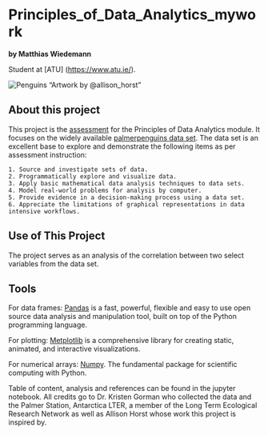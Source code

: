 # Principles_of_Data_Analytics_mywork

**by Matthias Wiedemann**

Student at [ATU] (https://www.atu.ie/).

![Penguins](https://allisonhorst.github.io/palmerpenguins/reference/figures/lter_penguins.png)
“Artwork by @allison_horst”


## About this project

This project is the [assessment](https://ianmcloughlin.github.io/2324_principles_of_data_analytics/) for the Principles of Data Analytics module. It focuses on the widely available [palmerpenguins data set](https://raw.githubusercontent.com/mwaskom/seaborn-data/master/penguins.csv).
The data set is an excellent base to explore and demonstrate the following items as per assessment instruction:

    1. Source and investigate sets of data.
    2. Programmatically explore and visualize data.
    3. Apply basic mathematical data analysis techniques to data sets.
    4. Model real-world problems for analysis by computer.
    5. Provide evidence in a decision-making process using a data set.
    6. Appreciate the limitations of graphical representations in data intensive workflows.


## Use of This Project

The project serves as an analysis of the correlation between two select variables from the data set. 


## Tools

For data frames: [Pandas](https://pandas.pydata.org/) is a fast, powerful, flexible and easy to use open source data analysis and manipulation tool, built on top of the Python programming language. 

For plotting: [Metplotlib](https://matplotlib.org/stable/) is a comprehensive library for creating static, animated, and interactive visualizations.

For numerical arrays: [Numpy](https://numpy.org/). The fundamental package for scientific computing with Python.


Table of content, analysis and references can be found in the jupyter notebook. All credits go to Dr. Kristen Gorman who collected the data and the Palmer Station, Antarctica LTER, a member of the Long Term Ecological Research Network as well as Allison Horst whose work this project is inspired by.